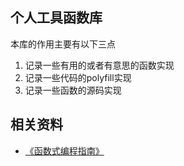 ## 个人工具函数库
本库的作用主要有以下三点
1. 记录一些有用的或者有意思的函数实现
2. 记录一些代码的polyfill实现
3. 记录一些函数的源码实现


## 相关资料
- [《函数式编程指南》](https://legacy.gitbook.com/book/llh911001/mostly-adequate-guide-chinese/details)
